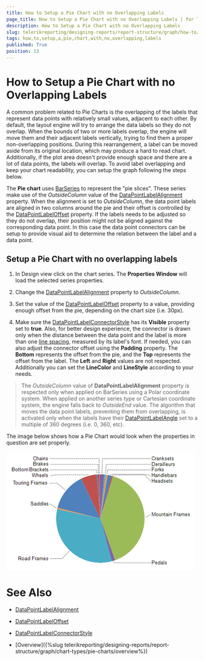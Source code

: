 ```yaml
---
title: How to Setup a Pie Chart with no Overlapping Labels
page_title: How to Setup a Pie Chart with no Overlapping Labels | for Telerik Reporting Documentation
description: How to Setup a Pie Chart with no Overlapping Labels
slug: telerikreporting/designing-reports/report-structure/graph/how-to/how-to-setup-a-pie-chart-with-no-overlapping-labels
tags: how,to,setup,a,pie,chart,with,no,overlapping,labels
published: True
position: 13
---
```


# How to Setup a Pie Chart with no Overlapping Labels

A common problem related to Pie Charts is the overlapping of the labels that represent data points with relatively small values, adjacent to each other. By default, the layout engine will try to arrange the data labels so they do not overlap. When the bounds of two or more labels overlap, the engine will move them and their adjacent labels vertically, trying to find them a proper non-overlapping positions. During this rearrangement, a label can be moved aside from its original location, which may produce a hard to read chart. Additionally, if the plot area doesn't provide enough space and there are a lot of data points, the labels will overlap. To avoid label overlapping and keep your chart readability, you can setup the graph following the steps below. 

The __Pie chart__ uses [BarSeries](/reporting/api/Telerik.Reporting.BarSeries) to represent the "pie slices". These series make use of the *OutsideColumn* value of the [DataPointLabelAlignment](/reporting/api/Telerik.Reporting.BarSeries#Telerik_Reporting_BarSeries_DataPointLabelAlignment) property. When the alignment is set to *OutsideColumn*, the data point labels are aligned in two columns around the pie and their offset is controlled by the [DataPointLabelOffset](/reporting/api/Telerik.Reporting.BarSeries#Telerik_Reporting_BarSeries_DataPointLabelOffset) property. If the labels needs to be adjusted so they do not overlap, their position might not be aligned against the corresponding data point. In this case the data point connectors can be setup to provide visual aid to determine the relation between the label and a data point. 

## Setup a Pie Chart with no overlapping labels

1. In Design view click on the chart series. The __Properties Window__ will load the selected series properties. 

1. Change the [DataPointLabelAlignment](/reporting/api/Telerik.Reporting.BarSeries#Telerik_Reporting_BarSeries_DataPointLabelAlignment) property to *OutsideColumn*. 

1. Set the value of the [DataPointLabelOffset](/reporting/api/Telerik.Reporting.BarSeries#Telerik_Reporting_BarSeries_DataPointLabelOffset) property to a value, providing enough offset from the pie, depending on the chart size (i.e. 30px). 

1. Make sure the [DataPointLabelConnectorStyle](/reporting/api/Telerik.Reporting.BarSeries#Telerik_Reporting_BarSeries_DataPointLabelConnectorStyle) has its __Visible__ property set to __true__. Also, for better design experience, the connector is drawn only when the distance between the data point and the label is more than one [line spacing](https://msdn.microsoft.com/en-us/library/system.windows.media.fontfamily.linespacing(v=vs.110).aspx), measured by its label's font. If needed, you can also adjust the connector offset using the __Padding__ property. The __Bottom__ represents the offset from the pie, and the __Top__ represents the offset from the label. The __Left__ and __Right__ values are not respected. Additionally you can set the __LineColor__ and __LineStyle__ according to your needs. 

> The *OutsideColumn* value of __DataPointLabelAlignment__ property is respected only when applied on BarSeries using a Polar coordinate system. When applied on another series type or Cartesian coordinate system, the engine falls back to *OutsideEnd* value. The algorithm that moves the data point labels, preventing them from overlapping, is activated only when the labels have their [DataPointLabelAngle](/reporting/api/Telerik.Reporting.GraphSeriesBase#Telerik_Reporting_GraphSeriesBase_DataPointLabelAngle) set to a multiple of 360 degrees (i.e. 0, 360, etc). 

The image below shows how a Pie Chart would look when the properties in question are set properly. 

  ![Outside Column Pie Chart 2](images/Graph/OutsideColumnPieChart2.png)


# See Also
 
* [DataPointLabelAlignment](/reporting/api/Telerik.Reporting.BarSeries#Telerik_Reporting_BarSeries_DataPointLabelAlignment)  

* [DataPointLabelOffset](/reporting/api/Telerik.Reporting.BarSeries#Telerik_Reporting_BarSeries_DataPointLabelOffset)  

* [DataPointLabelConnectorStyle](/reporting/api/Telerik.Reporting.BarSeries#Telerik_Reporting_BarSeries_DataPointLabelConnectorStyle) 

* [Overview]({%slug telerikreporting/designing-reports/report-structure/graph/chart-types/pie-charts/overview%})
